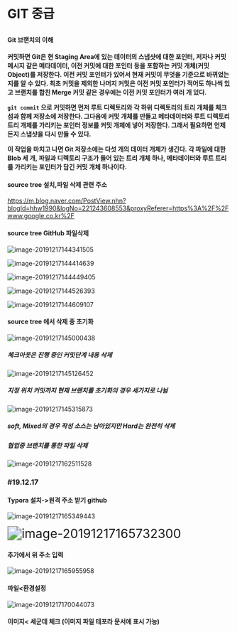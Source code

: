 # GIT 중급

## 

#### Git 브랜치의 이해

**커밋하면 Git은 현 Staging Area에 있는 데이터의 스냅샷에 대한 포인터, 저자나 커밋 메시지 같은 메타데이터, 이전 커밋에 대한 포인터 등을 포함하는 커밋 개체(커밋 Object)를 저장한다. 이전 커밋 포인터가 있어서 현재 커밋이 무엇을 기준으로 바뀌었는지를 알 수 있다. 최초 커밋을 제외한 나머지 커밋은 이전 커밋 포인터가 적어도 하나씩 있고 브랜치를 합친 Merge 커밋 같은 경우에는 이전 커밋 포인터가 여러 개 있다.**

**`git commit` 으로 커밋하면 먼저 루트 디렉토리와 각 하위 디렉토리의 트리 개체를 체크섬과 함께 저장소에 저장한다. 그다음에 커밋 개체를 만들고 메타데이터와 루트 디렉토리 트리 개체를 가리키는 포인터 정보를 커밋 개체에 넣어 저장한다. 그래서 필요하면 언제든지 스냅샷을 다시 만들 수 있다.**

**이 작업을 마치고 나면 Git 저장소에는 다섯 개의 데이터 개체가 생긴다. 각 파일에 대한 Blob 세 개, 파일과 디렉토리 구조가 들어 있는 트리 개체 하나, 메타데이터와 루트 트리를 가리키는 포인터가 담긴 커밋 개체 하나이다.**

#### source tree 설치,파일 삭제  관련 주소

https://m.blog.naver.com/PostView.nhn?blogId=hhw1990&logNo=221243608553&proxyReferer=https%3A%2F%2Fwww.google.co.kr%2F

#### source tree GitHub 파일삭제

![image-20191217144341505](191217_01_git중급.assets/image-20191217144341505.png)

![image-20191217144414639](191217_01_git중급.assets/image-20191217144414639.png)



![image-20191217144449405](191217_01_git중급.assets/image-20191217144449405.png)

![image-20191217144526393](191217_01_git중급.assets/image-20191217144526393.png)

![image-20191217144609107](191217_01_git중급.assets/image-20191217144609107.png)

#### source tree 에서 삭제 중 초기화

![image-20191217145000438](191217_01_git중급.assets/image-20191217145000438.png)

##### 체크아웃은 진행 중인 커밋단계 내용 삭제

![image-20191217145126452](191217_01_git중급.assets/image-20191217145126452.png)

##### 지정 위치 커밋까지 현재 브랜치를 초기화의 경우 세가지로 나뉨

![image-20191217145315873](191217_01_git중급.assets/image-20191217145315873.png)

##### soft, Mixed의 경우 작성 소스는 남아있지만 Hard는 완전히 삭제 



##### 협업중 브랜치를 통한 파일 삭제

![image-20191217162511528](191217_01_git중급.assets/image-20191217162511528.png)

### #19.12.17

#### Typora 설치->원격 주소 받기 github 

![image-20191217165349443](191217_01_git중급.assets/image-20191217165349443.png)

<img src="../../practice1_git/강의중 추가내용/TIL.assets/image-20191217165732300.png" alt="image-20191217165732300" style="zoom:200%;" />

#### 추가에서 위 주소 입력

![image-20191217165955958](191217_01_git중급.assets/image-20191217165955958.png)

#### 파일<환경설정

![image-20191217170044073](191217_01_git중급.assets/image-20191217170044073.png)

#### 이미지< 세군데 체크 (이미지 파일 테포라 문서에 표시 가능)

